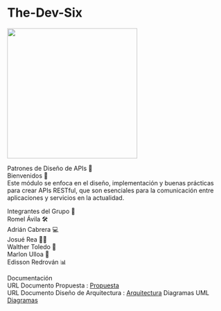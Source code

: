 # The-Dev-Six
<img src="https://github.com/user-attachments/assets/406ad5b4-e37e-4ea3-9452-55e366f83f88" width="300"/>


Patrones de Diseño de APIs 🚀  
Bienvenidos 👋  
Este módulo se enfoca en el diseño, implementación y buenas prácticas para crear APIs RESTful, que son   esenciales para la comunicación entre aplicaciones y servicios en la actualidad.  

Integrantes del Grupo 👥  
Romel Ávila 🛠️  
Adrián Cabrera 💻  
Josué Rea 🧑‍💼  
Walther Toledo 🎯  
Marlon Ulloa 🚀  
Edisson Redrován 📊  

Documentación  
URL Documento Propuesta : [Propuesta](https://estliveupsedu-my.sharepoint.com/:w:/g/personal/lcabrerab_est_ups_edu_ec/ETjPmUg_DVtBt5otx9wWA_4BGJHMk7QbgAI08pTKpX8Qhw?e=ObN2e7)  
URL Documento Diseño de Arquitectura : [Arquitectura]([https://estliveupsedu-my.sharepoint.com/:w:/g/personal/lcabrerab_est_ups_edu_ec/Eazf2BVK4m5Ntq8D8-1nXKMBfEw2O1jvKtHCKPJJcDFgbA?e=Qifbln](https://estliveupsedu-my.sharepoint.com/:w:/g/personal/lcabrerab_est_ups_edu_ec/EUwIMu10XOpEvkDI33YfvfYB8DJMW5Qgg1eTCRFfd4cN5w?e=9h7wZA))  
Diagramas UML  [Diagramas](https://app.diagrams.net/#G1EWR_t3sXsRCJhT4_rEFIWGWSIc8Jgaqy#%7B%22pageId%22%3A%22IrDkmaDeTQ_6wxFP4Gzw%22%7D)   


